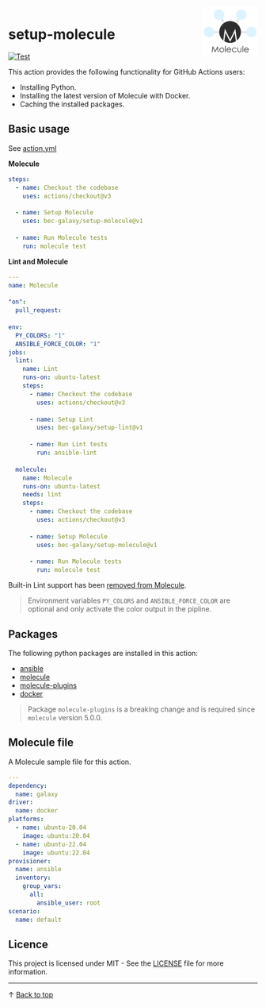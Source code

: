 <img align="right" width="22%" src="docs/molecule-logo.png" alt="molecule logo"/>

# setup-molecule

[![Test](https://github.com/bec-galaxy/setup-molecule/actions/workflows/test.yml/badge.svg)](https://github.com/bec-galaxy/setup-molecule/actions/workflows/test.yml)

This action provides the following functionality for GitHub Actions users:

- Installing Python.
- Installing the latest version of Molecule with Docker.
- Caching the installed packages.

## Basic usage

See [action.yml](action.yml)

**Molecule**
```yaml
steps:
  - name: Checkout the codebase
    uses: actions/checkout@v3

  - name: Setup Molecule
    uses: bec-galaxy/setup-molecule@v1

  - name: Run Molecule tests
    run: molecule test
```

**Lint and Molecule**

```yaml
---
name: Molecule

"on":
  pull_request:

env:
  PY_COLORS: "1"
  ANSIBLE_FORCE_COLOR: "1"
jobs:
  lint:
    name: Lint
    runs-on: ubuntu-latest
    steps:
      - name: Checkout the codebase
        uses: actions/checkout@v3

      - name: Setup Lint
        uses: bec-galaxy/setup-lint@v1

      - name: Run Lint tests
        run: ansible-lint

  molecule:
    name: Molecule
    runs-on: ubuntu-latest
    needs: lint
    steps:
      - name: Checkout the codebase
        uses: actions/checkout@v3

      - name: Setup Molecule
        uses: bec-galaxy/setup-molecule@v1

      - name: Run Molecule tests
        run: molecule test
```

Built-in Lint support has been [removed from Molecule](https://github.com/ansible-community/molecule/discussions/3825#discussioncomment-4908366).

> Environment variables `PY_COLORS` and `ANSIBLE_FORCE_COLOR` are optional and only activate the color output in the pipline.

## Packages

The following python packages are installed in this action:

- [ansible](https://pypi.org/project/ansible/)
- [molecule](https://pypi.org/project/molecule/)
- [molecule-plugins](https://pypi.org/project/molecule-plugins/)
- [docker](https://pypi.org/project/docker/)

> Package `molecule-plugins` is a breaking change and is required since `molecule` version 5.0.0.

## Molecule file

A Molecule sample file for this action.

```yaml
---
dependency:
  name: galaxy
driver:
  name: docker
platforms:
  - name: ubuntu-20.04
    image: ubuntu:20.04
  - name: ubuntu-22.04
    image: ubuntu:22.04
provisioner:
  name: ansible
  inventory:
    group_vars:
      all:
        ansible_user: root
scenario:
  name: default
```

## Licence

This project is licensed under MIT - See the [LICENSE](LICENSE) file for more information.

---

&uarr; [Back to top](#)